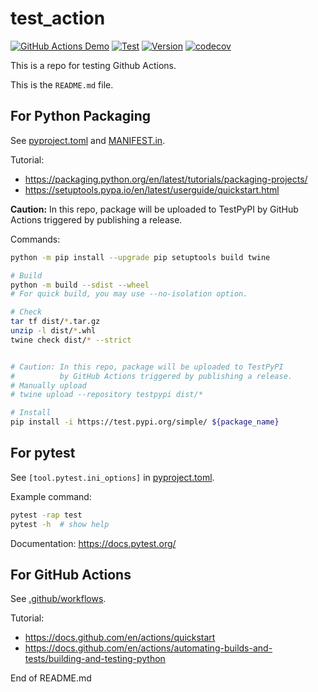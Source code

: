 # test_action

[![GitHub Actions Demo](https://github.com/jhj0411jhj/test_action/actions/workflows/github-actions-demo.yml/badge.svg)](https://github.com/jhj0411jhj/test_action/actions/workflows/github-actions-demo.yml)
[![Test](https://github.com/jhj0411jhj/test_action/actions/workflows/test.yml/badge.svg)](https://github.com/jhj0411jhj/test_action/actions/workflows/test.yml)
[![Version](https://img.shields.io/github/v/release/jhj0411jhj/test_action.svg)](https://github.com/jhj0411jhj/test_action/releases)
[![codecov](https://codecov.io/gh/Xbc-gressor/test_action/graph/badge.svg?token=nscJuGFy8A)](https://codecov.io/gh/Xbc-gressor/test_action)

This is a repo for testing Github Actions.

This is the `README.md` file.

## For Python Packaging

See [pyproject.toml](pyproject.toml) and [MANIFEST.in](MANIFEST.in).

Tutorial:
* https://packaging.python.org/en/latest/tutorials/packaging-projects/
* https://setuptools.pypa.io/en/latest/userguide/quickstart.html

**Caution:** In this repo, package will be uploaded to TestPyPI 
by GitHub Actions triggered by publishing a release.

Commands:
```bash
python -m pip install --upgrade pip setuptools build twine

# Build
python -m build --sdist --wheel
# For quick build, you may use --no-isolation option.

# Check
tar tf dist/*.tar.gz
unzip -l dist/*.whl
twine check dist/* --strict


# Caution: In this repo, package will be uploaded to TestPyPI 
#          by GitHub Actions triggered by publishing a release.
# Manually upload
# twine upload --repository testpypi dist/*

# Install
pip install -i https://test.pypi.org/simple/ ${package_name}
```

## For pytest

See `[tool.pytest.ini_options]` in [pyproject.toml](pyproject.toml).

Example command:
```bash
pytest -rap test
pytest -h  # show help
```

Documentation: https://docs.pytest.org/

## For GitHub Actions

See [.github/workflows](.github/workflows).

Tutorial:
* https://docs.github.com/en/actions/quickstart
* https://docs.github.com/en/actions/automating-builds-and-tests/building-and-testing-python

End of README.md
